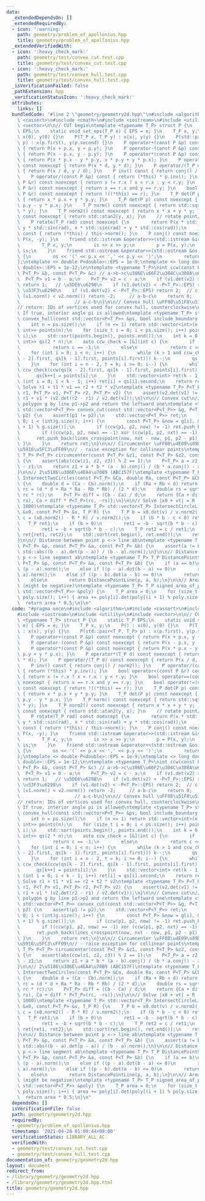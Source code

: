 ```yaml
---
data:
  _extendedDependsOn: []
  _extendedRequiredBy:
  - icon: ':warning:'
    path: geometry/problem_of_apollonius.hpp
    title: geometry/problem_of_apollonius.hpp
  _extendedVerifiedWith:
  - icon: ':heavy_check_mark:'
    path: geometry/test/convex_cut.test.cpp
    title: geometry/test/convex_cut.test.cpp
  - icon: ':heavy_check_mark:'
    path: geometry/test/convex_hull.test.cpp
    title: geometry/test/convex_hull.test.cpp
  _isVerificationFailed: false
  _pathExtension: hpp
  _verificationStatusIcon: ':heavy_check_mark:'
  attributes:
    links: []
  bundledCode: "#line 2 \"geometry/geometry2d.hpp\"\n#include <algorithm>\n#include\
    \ <cassert>\n#include <cmath>\n#include <iostream>\n#include <utility>\n#include\
    \ <vector>\n\n// CUT begin\ntemplate <typename T_P> struct P {\n    static T_P\
    \ EPS;\n    static void set_eps(T_P e) { EPS = e; }\n    T_P x, y;\n    P() :\
    \ x(0), y(0) {}\n    P(T_P x, T_P y) : x(x), y(y) {}\n    P(std::pair<T_P, T_P>\
    \ p) : x(p.first), y(p.second) {}\n    P operator+(const P &p) const noexcept\
    \ { return P(x + p.x, y + p.y); }\n    P operator-(const P &p) const noexcept\
    \ { return P(x - p.x, y - p.y); }\n    P operator*(const P &p) const noexcept\
    \ { return P(x * p.x - y * p.y, x * p.y + y * p.x); }\n    P operator*(T_P d)\
    \ const noexcept { return P(x * d, y * d); }\n    P operator/(T_P d) const noexcept\
    \ { return P(x / d, y / d); }\n    P inv() const { return conj() / norm2(); }\n\
    \    P operator/(const P &p) const { return (*this) * p.inv(); }\n    bool operator<(const\
    \ P &r) const noexcept { return x != r.x ? x < r.x : y < r.y; }\n    bool operator==(const\
    \ P &r) const noexcept { return x == r.x and y == r.y; }\n    bool operator!=(const\
    \ P &r) const noexcept { return !((*this) == r); }\n    T_P dot(P p) const noexcept\
    \ { return x * p.x + y * p.y; }\n    T_P det(P p) const noexcept { return x *\
    \ p.y - y * p.x; }\n    T_P norm() const noexcept { return std::sqrt(x * x + y\
    \ * y); }\n    T_P norm2() const noexcept { return x * x + y * y; }\n    T_P arg()\
    \ const noexcept { return std::atan2(y, x); }\n    // rotate point/vector by rad\n\
    \    P rotate(T_P rad) const noexcept {\n        return P(x * std::cos(rad) -\
    \ y * std::sin(rad), x * std::sin(rad) + y * std::cos(rad));\n    }\n    P normalized()\
    \ const { return (*this) / this->norm(); }\n    P conj() const noexcept { return\
    \ P(x, -y); }\n    friend std::istream &operator>>(std::istream &is, P &p) {\n\
    \        T_P x, y;\n        is >> x >> y;\n        p = P(x, y);\n        return\
    \ is;\n    }\n    friend std::ostream &operator<<(std::ostream &os, const P &p)\
    \ {\n        os << '(' << p.x << ',' << p.y << ')';\n        return os;\n    }\n\
    };\ntemplate <> double P<double>::EPS = 1e-9;\ntemplate <> long double P<long\
    \ double>::EPS = 1e-12;\n\ntemplate <typename T_P>\nint ccw(const P<T_P> &a, const\
    \ P<T_P> &b, const P<T_P> &c) // a->b->c\u306E\u66F2\u304C\u308A\u65B9\n{\n  \
    \  P<T_P> v1 = b - a;\n    P<T_P> v2 = c - a;\n    if (v1.det(v2) > P<T_P>::EPS)\
    \ return 1;   // \u5DE6\u6298\n    if (v1.det(v2) < -P<T_P>::EPS) return -1; //\
    \ \u53F3\u6298\n    if (v1.dot(v2) < -P<T_P>::EPS) return 2;  // c-a-b\n    if\
    \ (v1.norm() < v2.norm()) return -2;     // a-b-c\n    return 0;             \
    \                    // a-c-b\n}\n\n// Convex hull \uFF08\u51F8\u5305\uFF09\n\
    // return: IDs of vertices used for convex hull, counterclockwise\n// include_boundary:\
    \ If true, interior angle pi is allowed\ntemplate <typename T_P> std::vector<int>\
    \ convex_hull(const std::vector<P<T_P>> &ps, bool include_boundary = false) {\n\
    \    int n = ps.size();\n    if (n <= 1) return std::vector<int>(n, 0);\n    std::vector<std::pair<P<T_P>,\
    \ int>> points(n);\n    for (size_t i = 0; i < ps.size(); i++) points[i] = std::make_pair(ps[i],\
    \ i);\n    std::sort(points.begin(), points.end());\n    int k = 0;\n    std::vector<std::pair<P<T_P>,\
    \ int>> qs(2 * n);\n    auto ccw_check = [&](int c) {\n        if (include_boundary)\n\
    \            return c == -1;\n        else\n            return c <= 0;\n    };\n\
    \    for (int i = 0; i < n; i++) {\n        while (k > 1 and ccw_check(ccw(qs[k\
    \ - 2].first, qs[k - 1].first, points[i].first))) k--;\n        qs[k++] = points[i];\n\
    \    }\n    for (int i = n - 2, t = k; i >= 0; i--) {\n        while (k > t and\
    \ ccw_check(ccw(qs[k - 2].first, qs[k - 1].first, points[i].first))) k--;\n  \
    \      qs[k++] = points[i];\n    }\n    std::vector<int> ret(k - 1);\n    for\
    \ (int i = 0; i < k - 1; i++) ret[i] = qs[i].second;\n    return ret;\n}\n\n//\
    \ Solve r1 + t1 * v1 == r2 + t2 * v2\ntemplate <typename T_P> P<T_P> lines_crosspoint(P<T_P>\
    \ r1, P<T_P> v1, P<T_P> r2, P<T_P> v2) {\n    assert(v2.det(v1) != 0);\n    return\
    \ r1 + v1 * (v2.det(r2 - r1) / v2.det(v1));\n}\n\n// Convex cut\n// Cut the convex\
    \ polygon g by line p1->p2 and return the leftward one\ntemplate <typename T_P>\
    \ std::vector<P<T_P>> convex_cut(const std::vector<P<T_P>> &g, P<T_P> p1, P<T_P>\
    \ p2) {\n    assert(p1 != p2);\n    std::vector<P<T_P>> ret;\n    for (int i =\
    \ 0; i < (int)g.size(); i++) {\n        const P<T_P> &now = g[i], &nxt = g[(i\
    \ + 1) % g.size()];\n        if (ccw(p1, p2, now) != -1) ret.push_back(now);\n\
    \        if ((ccw(p1, p2, now) == -1) xor (ccw(p1, p2, nxt) == -1)) {\n      \
    \      ret.push_back(lines_crosspoint(now, nxt - now, p1, p2 - p1));\n       \
    \ }\n    }\n    return ret;\n}\n\n// Circumcenter \uFF08\u4E09\u89D2\u5F62\u306E\
    \u5916\u5FC3\uFF09\n// - raise exception for collinear points\ntemplate <typename\
    \ T_P> P<T_P> circumcenter(const P<T_P> &z1, const P<T_P> &z2, const P<T_P> &z3)\
    \ {\n    assert(abs(ccw(z1, z2, z3)) % 2 == 1);\n    P<T_P> a = z2 - z1, b = z3\
    \ - z1;\n    return z1 + a * b * (a - b).conj() / (b * a.conj() - a * b.conj());\n\
    }\n\n// 2\u5186\u306E\u4EA4\u70B9 (ABC157F)\ntemplate <typename T_P>\nstd::vector<P<T_P>>\
    \ IntersectTwoCircles(const P<T_P> &Ca, double Ra, const P<T_P> &Cb, double Rb)\
    \ {\n    double d = (Ca - Cb).norm();\n    if (Ra + Rb < d) return {};\n    double\
    \ rc = (d * d + Ra * Ra - Rb * Rb) / (2 * d);\n    double rs = sqrt(Ra * Ra -\
    \ rc * rc);\n    P<T_P> diff = (Cb - Ca) / d;\n    return {Ca + diff * P<T_P>(rc,\
    \ rs), Ca + diff * P<T_P>(rc, -rs)};\n}\n\n// Solve |x0 + vt| = R (SRM 543 Div.1\
    \ 1000)\ntemplate <typename T_P> std::vector<T_P> IntersectCircleLine(const P<T_P>\
    \ &x0, const P<T_P> &v, T_P R) {\n    T_P b = x0.dot(v) / v.norm2();\n    T_P\
    \ c = (x0.norm2() - R * R) / v.norm2();\n    if (b * b - c < 0) return {};\n \
    \   T_P ret1;\n    if (b > 0)\n        ret1 = -b - sqrt(b * b - c);\n    else\n\
    \        ret1 = -b + sqrt(b * b - c);\n    T_P ret2 = c / ret1;\n    std::vector<T_P>\
    \ ret{ret1, ret2};\n    std::sort(ret.begin(), ret.end());\n    return ret;\n\
    }\n\n// Distance between point p <-> line ab\ntemplate <typename T_P> T_P DistancePointLine(const\
    \ P<T_P> &p, const P<T_P> &a, const P<T_P> &b) {\n    assert(a != b);\n    return\
    \ std::abs((b - a).det(p - a)) / (b - a).norm();\n}\n\n// Distance between point\
    \ p <-> line segment ab\ntemplate <typename T_P> T_P DistancePointSegment(const\
    \ P<T_P> &p, const P<T_P> &a, const P<T_P> &b) {\n    if (a == b)\n        return\
    \ (p - a).norm();\n    else if ((p - a).dot(b - a) <= 0)\n        return (p -\
    \ a).norm();\n    else if ((p - b).dot(a - b) <= 0)\n        return (p - b).norm();\n\
    \    else\n        return DistancePointLine(p, a, b);\n}\n\n// Area of polygon\
    \ (might be negative)\ntemplate <typename T_P> T_P signed_area_of_polygon(const\
    \ std::vector<P<T_P>> &poly) {\n    T_P area = 0;\n    for (size_t i = 0; i <\
    \ poly.size(); i++) { area += poly[i].det(poly[(i + 1) % poly.size()]); }\n  \
    \  return area * 0.5;\n}\n"
  code: "#pragma once\n#include <algorithm>\n#include <cassert>\n#include <cmath>\n\
    #include <iostream>\n#include <utility>\n#include <vector>\n\n// CUT begin\ntemplate\
    \ <typename T_P> struct P {\n    static T_P EPS;\n    static void set_eps(T_P\
    \ e) { EPS = e; }\n    T_P x, y;\n    P() : x(0), y(0) {}\n    P(T_P x, T_P y)\
    \ : x(x), y(y) {}\n    P(std::pair<T_P, T_P> p) : x(p.first), y(p.second) {}\n\
    \    P operator+(const P &p) const noexcept { return P(x + p.x, y + p.y); }\n\
    \    P operator-(const P &p) const noexcept { return P(x - p.x, y - p.y); }\n\
    \    P operator*(const P &p) const noexcept { return P(x * p.x - y * p.y, x *\
    \ p.y + y * p.x); }\n    P operator*(T_P d) const noexcept { return P(x * d, y\
    \ * d); }\n    P operator/(T_P d) const noexcept { return P(x / d, y / d); }\n\
    \    P inv() const { return conj() / norm2(); }\n    P operator/(const P &p) const\
    \ { return (*this) * p.inv(); }\n    bool operator<(const P &r) const noexcept\
    \ { return x != r.x ? x < r.x : y < r.y; }\n    bool operator==(const P &r) const\
    \ noexcept { return x == r.x and y == r.y; }\n    bool operator!=(const P &r)\
    \ const noexcept { return !((*this) == r); }\n    T_P dot(P p) const noexcept\
    \ { return x * p.x + y * p.y; }\n    T_P det(P p) const noexcept { return x *\
    \ p.y - y * p.x; }\n    T_P norm() const noexcept { return std::sqrt(x * x + y\
    \ * y); }\n    T_P norm2() const noexcept { return x * x + y * y; }\n    T_P arg()\
    \ const noexcept { return std::atan2(y, x); }\n    // rotate point/vector by rad\n\
    \    P rotate(T_P rad) const noexcept {\n        return P(x * std::cos(rad) -\
    \ y * std::sin(rad), x * std::sin(rad) + y * std::cos(rad));\n    }\n    P normalized()\
    \ const { return (*this) / this->norm(); }\n    P conj() const noexcept { return\
    \ P(x, -y); }\n    friend std::istream &operator>>(std::istream &is, P &p) {\n\
    \        T_P x, y;\n        is >> x >> y;\n        p = P(x, y);\n        return\
    \ is;\n    }\n    friend std::ostream &operator<<(std::ostream &os, const P &p)\
    \ {\n        os << '(' << p.x << ',' << p.y << ')';\n        return os;\n    }\n\
    };\ntemplate <> double P<double>::EPS = 1e-9;\ntemplate <> long double P<long\
    \ double>::EPS = 1e-12;\n\ntemplate <typename T_P>\nint ccw(const P<T_P> &a, const\
    \ P<T_P> &b, const P<T_P> &c) // a->b->c\u306E\u66F2\u304C\u308A\u65B9\n{\n  \
    \  P<T_P> v1 = b - a;\n    P<T_P> v2 = c - a;\n    if (v1.det(v2) > P<T_P>::EPS)\
    \ return 1;   // \u5DE6\u6298\n    if (v1.det(v2) < -P<T_P>::EPS) return -1; //\
    \ \u53F3\u6298\n    if (v1.dot(v2) < -P<T_P>::EPS) return 2;  // c-a-b\n    if\
    \ (v1.norm() < v2.norm()) return -2;     // a-b-c\n    return 0;             \
    \                    // a-c-b\n}\n\n// Convex hull \uFF08\u51F8\u5305\uFF09\n\
    // return: IDs of vertices used for convex hull, counterclockwise\n// include_boundary:\
    \ If true, interior angle pi is allowed\ntemplate <typename T_P> std::vector<int>\
    \ convex_hull(const std::vector<P<T_P>> &ps, bool include_boundary = false) {\n\
    \    int n = ps.size();\n    if (n <= 1) return std::vector<int>(n, 0);\n    std::vector<std::pair<P<T_P>,\
    \ int>> points(n);\n    for (size_t i = 0; i < ps.size(); i++) points[i] = std::make_pair(ps[i],\
    \ i);\n    std::sort(points.begin(), points.end());\n    int k = 0;\n    std::vector<std::pair<P<T_P>,\
    \ int>> qs(2 * n);\n    auto ccw_check = [&](int c) {\n        if (include_boundary)\n\
    \            return c == -1;\n        else\n            return c <= 0;\n    };\n\
    \    for (int i = 0; i < n; i++) {\n        while (k > 1 and ccw_check(ccw(qs[k\
    \ - 2].first, qs[k - 1].first, points[i].first))) k--;\n        qs[k++] = points[i];\n\
    \    }\n    for (int i = n - 2, t = k; i >= 0; i--) {\n        while (k > t and\
    \ ccw_check(ccw(qs[k - 2].first, qs[k - 1].first, points[i].first))) k--;\n  \
    \      qs[k++] = points[i];\n    }\n    std::vector<int> ret(k - 1);\n    for\
    \ (int i = 0; i < k - 1; i++) ret[i] = qs[i].second;\n    return ret;\n}\n\n//\
    \ Solve r1 + t1 * v1 == r2 + t2 * v2\ntemplate <typename T_P> P<T_P> lines_crosspoint(P<T_P>\
    \ r1, P<T_P> v1, P<T_P> r2, P<T_P> v2) {\n    assert(v2.det(v1) != 0);\n    return\
    \ r1 + v1 * (v2.det(r2 - r1) / v2.det(v1));\n}\n\n// Convex cut\n// Cut the convex\
    \ polygon g by line p1->p2 and return the leftward one\ntemplate <typename T_P>\
    \ std::vector<P<T_P>> convex_cut(const std::vector<P<T_P>> &g, P<T_P> p1, P<T_P>\
    \ p2) {\n    assert(p1 != p2);\n    std::vector<P<T_P>> ret;\n    for (int i =\
    \ 0; i < (int)g.size(); i++) {\n        const P<T_P> &now = g[i], &nxt = g[(i\
    \ + 1) % g.size()];\n        if (ccw(p1, p2, now) != -1) ret.push_back(now);\n\
    \        if ((ccw(p1, p2, now) == -1) xor (ccw(p1, p2, nxt) == -1)) {\n      \
    \      ret.push_back(lines_crosspoint(now, nxt - now, p1, p2 - p1));\n       \
    \ }\n    }\n    return ret;\n}\n\n// Circumcenter \uFF08\u4E09\u89D2\u5F62\u306E\
    \u5916\u5FC3\uFF09\n// - raise exception for collinear points\ntemplate <typename\
    \ T_P> P<T_P> circumcenter(const P<T_P> &z1, const P<T_P> &z2, const P<T_P> &z3)\
    \ {\n    assert(abs(ccw(z1, z2, z3)) % 2 == 1);\n    P<T_P> a = z2 - z1, b = z3\
    \ - z1;\n    return z1 + a * b * (a - b).conj() / (b * a.conj() - a * b.conj());\n\
    }\n\n// 2\u5186\u306E\u4EA4\u70B9 (ABC157F)\ntemplate <typename T_P>\nstd::vector<P<T_P>>\
    \ IntersectTwoCircles(const P<T_P> &Ca, double Ra, const P<T_P> &Cb, double Rb)\
    \ {\n    double d = (Ca - Cb).norm();\n    if (Ra + Rb < d) return {};\n    double\
    \ rc = (d * d + Ra * Ra - Rb * Rb) / (2 * d);\n    double rs = sqrt(Ra * Ra -\
    \ rc * rc);\n    P<T_P> diff = (Cb - Ca) / d;\n    return {Ca + diff * P<T_P>(rc,\
    \ rs), Ca + diff * P<T_P>(rc, -rs)};\n}\n\n// Solve |x0 + vt| = R (SRM 543 Div.1\
    \ 1000)\ntemplate <typename T_P> std::vector<T_P> IntersectCircleLine(const P<T_P>\
    \ &x0, const P<T_P> &v, T_P R) {\n    T_P b = x0.dot(v) / v.norm2();\n    T_P\
    \ c = (x0.norm2() - R * R) / v.norm2();\n    if (b * b - c < 0) return {};\n \
    \   T_P ret1;\n    if (b > 0)\n        ret1 = -b - sqrt(b * b - c);\n    else\n\
    \        ret1 = -b + sqrt(b * b - c);\n    T_P ret2 = c / ret1;\n    std::vector<T_P>\
    \ ret{ret1, ret2};\n    std::sort(ret.begin(), ret.end());\n    return ret;\n\
    }\n\n// Distance between point p <-> line ab\ntemplate <typename T_P> T_P DistancePointLine(const\
    \ P<T_P> &p, const P<T_P> &a, const P<T_P> &b) {\n    assert(a != b);\n    return\
    \ std::abs((b - a).det(p - a)) / (b - a).norm();\n}\n\n// Distance between point\
    \ p <-> line segment ab\ntemplate <typename T_P> T_P DistancePointSegment(const\
    \ P<T_P> &p, const P<T_P> &a, const P<T_P> &b) {\n    if (a == b)\n        return\
    \ (p - a).norm();\n    else if ((p - a).dot(b - a) <= 0)\n        return (p -\
    \ a).norm();\n    else if ((p - b).dot(a - b) <= 0)\n        return (p - b).norm();\n\
    \    else\n        return DistancePointLine(p, a, b);\n}\n\n// Area of polygon\
    \ (might be negative)\ntemplate <typename T_P> T_P signed_area_of_polygon(const\
    \ std::vector<P<T_P>> &poly) {\n    T_P area = 0;\n    for (size_t i = 0; i <\
    \ poly.size(); i++) { area += poly[i].det(poly[(i + 1) % poly.size()]); }\n  \
    \  return area * 0.5;\n}\n"
  dependsOn: []
  isVerificationFile: false
  path: geometry/geometry2d.hpp
  requiredBy:
  - geometry/problem_of_apollonius.hpp
  timestamp: '2021-04-28 01:09:44+09:00'
  verificationStatus: LIBRARY_ALL_AC
  verifiedWith:
  - geometry/test/convex_cut.test.cpp
  - geometry/test/convex_hull.test.cpp
documentation_of: geometry/geometry2d.hpp
layout: document
redirect_from:
- /library/geometry/geometry2d.hpp
- /library/geometry/geometry2d.hpp.html
title: geometry/geometry2d.hpp
---
```

